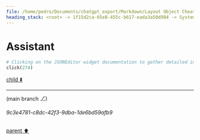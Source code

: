 ```yaml
---
file: /home/pedro/Documents/chatgpt_export/Markdown/Layout Object Cheat Sheet.md
heading_stack: <root> -> 1f15d2ca-65e8-455c-b617-eada3a50d984 -> System -> a46ba8e6-e266-4af7-bdb9-05708a267308 -> System -> aaa2f88e-481e-4d89-aced-3cda388b92d1 -> User -> 7a63f637-a1f4-4a1a-bfb9-206cd3a3a835 -> Assistant -> 34809d24-bdaa-495f-ab14-fe84ac12228c -> Tool -> a1fa7c8a-f8d2-43c7-a4e5-b471af4f90cd -> Assistant -> 722a93e2-0b4b-4d34-ba86-b4786ffcb230 -> Tool -> b603ced7-0ac2-4271-ba3e-5f4d0f5e66f0 -> Assistant -> cc840f0a-8cf3-4d48-9691-7d7553a41651 -> Tool -> a944f953-b42f-4311-bc28-136aa77c3d6a -> Assistant -> aaa261c4-bade-4fb5-9148-965066172375 -> User -> e1438703-177f-4dcd-94c8-0d1565b17299 -> Assistant -> aaa29fff-c9db-4654-be04-c52171747a49 -> User -> 75640d6c-055d-4bc0-98a0-e55c8a8d7135 -> Assistant -> 9d40620b-df3a-4b20-bb18-86037f14408b -> Tool -> 94c63589-57d2-4742-b438-216467b95db6 -> Assistant -> 8c043996-ac0d-40da-b930-4f8a7794b864 -> Tool -> 05f6be4d-6760-4715-aaca-cd429c0a08ef -> Assistant -> 4ddf54d9-96c7-4007-9140-de2e7963d0d9 -> Tool -> 5455c438-1e5e-4941-a013-7522739e2556 -> Assistant -> 616ddcf1-86cc-4239-be07-2ec49fa6e498 -> Assistant -> aaa20a5a-d1c2-4331-9d2e-324b72585677 -> User -> fc1c8cff-4518-4bd8-87cf-1c4e8639bdd2 -> Assistant -> 9e7c14b4-d0e1-4f5a-a554-68f830881a40 -> Tool -> 1523c156-5e3f-4e45-bafc-35e6ff7c3997 -> Assistant -> 6f923579-1d01-4526-878a-73c172dff46c -> Tool -> 76a47c7c-3a9b-47c2-a3c9-a0ccb5259654 -> Assistant
---
```

# Assistant

```python
# Clicking on the JSONEditor widget documentation to gather detailed information for creating the cheat sheet.
click(274)
```

[child ⬇️](#9c3e4781-c8dc-42f3-9dba-1de6bd59afb9)

---

(main branch ⎇)
###### 9c3e4781-c8dc-42f3-9dba-1de6bd59afb9
[parent ⬆️](#76a47c7c-3a9b-47c2-a3c9-a0ccb5259654)
